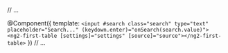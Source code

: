 // ...

@Component({ 
  template: `
    <input #search class="search" type="text" placeholder="Search..." (keydown.enter)="onSearch(search.value)">
    <ng2-first-table [settings]="settings" [source]="source"></ng2-first-table>
  `
})
// ...